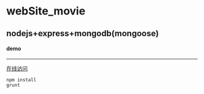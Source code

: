 # webSite_movie
## nodejs+express+mongodb(mongoose)
#### demo

___

[在线访问](http://123.207.154.174:3000)

```
npm install
grunt
```
